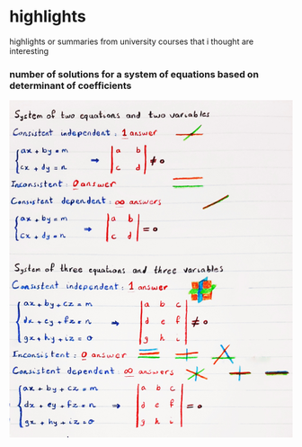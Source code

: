 # highlights
highlights or summaries from university courses that i thought are interesting

### number of solutions for a system of equations based on determinant of coefficients
![alt text](https://github.com/h-cardamom/highlights/blob/main/1.jpeg)
